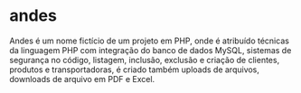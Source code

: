 # andes
Andes é um nome fictício de um projeto em PHP, onde é atribuído técnicas da linguagem PHP com integração do banco de dados MySQL, sistemas de segurança no código, listagem, inclusão, exclusão e criação de clientes, produtos e transportadoras, é criado também uploads de arquivos, downloads de arquivo em PDF e Excel.
